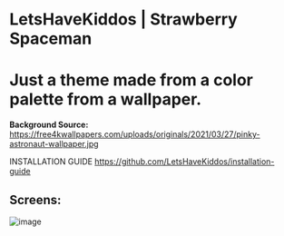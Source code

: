 **LetsHaveKiddos** | **Strawberry Spaceman**
===========================

Just a theme made from a color palette from a wallpaper. 
===========================

**Background Source:** https://free4kwallpapers.com/uploads/originals/2021/03/27/pinky-astronaut-wallpaper.jpg

INSTALLATION GUIDE
https://github.com/LetsHaveKiddos/installation-guide

## Screens:

![image](screenshots/reddit-screenshots.png)
